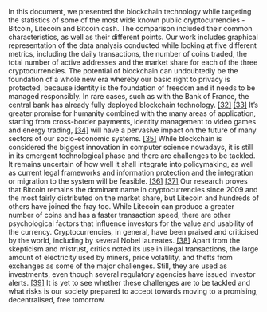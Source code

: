 In this document, we presented the blockchain technology while targeting the statistics of some of the most
wide known public cryptocurrencies - Bitcoin, Litecoin and Bitcoin cash. The comparison included their
common characteristics, as well as their different points. Our work includes graphical representation of the data
analysis conducted while looking at five different metrics, including the daily transactions, the number of coins
traded, the total number of active addresses and the market share for each of the three cryptocurrencies.
The potential of blockchain can undoubtedly be the foundation of a whole new era whereby our basic right to
privacy is protected, because identity is the foundation of freedom and it needs to be managed responsibly. In
rare cases, such as with the Bank of France, the central bank has already fully deployed blockchain
technology. [[32]](http://www3.weforum.org/docs/WEF_Central_Bank_Activity_in_Blockchain_DLT.pdf) [[33]](https://news.bitcoin.com/how-centralized-payment-systems-learned-to-accept-decentralized-cryptocurrency/) It’s greater promise for humanity combined with the many areas of application, starting
from cross-border payments, identity management to video games and energy trading, [[34]](https://www.investopedia.com/tech/forget-bitcoin-blockchain-future/) will have a
pervasive impact on the future of many sectors of our socio-economic systems. [[35]](https://www.mckinsey.com/industries/technology-media-and-telecommunications/our-insights/how-blockchains-could-change-the-world#)
While blockchain is considered the biggest innovation in computer science nowadays, it is still in its emergent
technological phase and there are challenges to be tackled. It remains uncertain of how well it shall integrate
into policymaking, as well as current legal frameworks and information protection and the integration or
migration to the system will be feasible. [[36]](https://www.finextra.com/blogposting/18117/blockchain-potential-and-challenges-as-seen-by-the-eu#:~:text=Blockchain%20has%20an%20enormous%20potential,transactions%20transparent%20and%20more%20accessible.&text=Blockchain%20offers%20a%20way%20to,removing%20some%20or%20all%20intermediaries) [[37]](https://www.ifc.org/wps/wcm/connect/news_ext_content/ifc_external_corporate_site/news+and+events/news/insights/perspectives-i2c5)
Our research proves that Bitcoin remains the dominant name in cryptocurrencies since 2009 and the most
fairly distributed on the market share, but Litecoin and hundreds of others have joined the fray too. While
Litecoin can produce a greater number of coins and has a faster transaction speed, there are other
psychological factors that influence investors for the value and usability of the currency.
Cryptocurrencies, in general, have been praised and criticised by the world, including by several Nobel
laureates. [[38]](https://www.cnbc.com/2018/07/09/nobel-prize-winning-economist-joseph-stiglitz-criticizes-bitcoin.html) Apart from the skepticism and mistrust, critics noted its use in illegal transactions, the large
amount of electricity used by miners, price volatility, and thefts from exchanges as some of the major
challenges. Still, they are used as investments, even though several regulatory agencies have issued investor
alerts. [[39]](https://www.investopedia.com/news/how-bitcoin-works/) It is yet to see whether these challenges are to be tackled and what risks is our society prepared to
accept towards moving to a promising, decentralised, free tomorrow.
